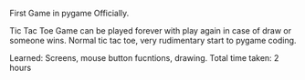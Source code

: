 First Game in pygame Officially.

Tic Tac Toe
Game can be played forever with play again in case of draw or someone wins.
Normal tic tac toe, very rudimentary start to pygame coding.

Learned: Screens, mouse button fucntions, drawing.
Total time taken: 2 hours
